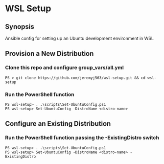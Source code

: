 # WSL Setup

## Synopsis
Ansible config for setting up an Ubuntu development environment in WSL

## Provision a New Distribution

### Clone this repo and configure **group_vars/all.yml**
```
PS > git clone https://github.com/jeremyj563/wsl-setup.git && cd wsl-setup
```

### Run the PowerShell function
```
PS wsl-setup> . .\scripts\Set-UbuntuConfig.ps1
PS wsl-setup> Set-UbuntuConfig -DistroName <distro-name>
```

## Configure an Existing Distribution

### Run the PowerShell function passing the -ExistingDistro switch
```
PS wsl-setup> . .\scripts\Set-UbuntuConfig.ps1
PS wsl-setup> Set-UbuntuConfig -DistroName <distro-name> -ExistingDistro
```